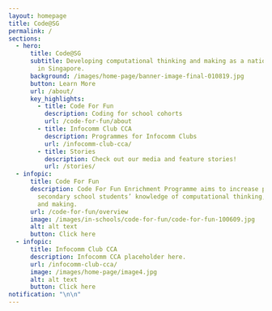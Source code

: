 ```yaml
---
layout: homepage
title: Code@SG
permalink: /
sections:
  - hero:
      title: Code@SG
      subtitle: Developing computational thinking and making as a national capability
        in Singapore.
      background: /images/home-page/banner-image-final-010819.jpg
      button: Learn More
      url: /about/
      key_highlights:
        - title: Code For Fun
          description: Coding for school cohorts
          url: /code-for-fun/about
        - title: Infocomm Club CCA
          description: Programmes for Infocomm Clubs
          url: /infocomm-club-cca/
        - title: Stories
          description: Check out our media and feature stories!
          url: /stories/
  - infopic:
      title: Code For Fun
      description: Code For Fun Enrichment Programme aims to increase primary and
        secondary school students’ knowledge of computational thinking, coding
        and making.
      url: /code-for-fun/overview
      image: /images/in-schools/code-for-fun/code-for-fun-100609.jpg
      alt: alt text
      button: Click here
  - infopic:
      title: Infocomm Club CCA
      description: Infocomm CCA placeholder here.
      url: /infocomm-club-cca/
      image: /images/home-page/image4.jpg
      alt: alt text
      button: Click here
notification: "\n\n"
---
```

